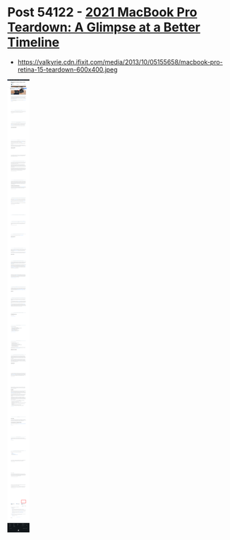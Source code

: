 # Post 54122 - [2021 MacBook Pro Teardown: A Glimpse at a Better Timeline](https://www.ifixit.com/News/54122/macbook-pro-2021-teardown)

- https://valkyrie.cdn.ifixit.com/media/2013/10/05155658/macbook-pro-retina-15-teardown-600x400.jpeg

![screencap](screenshots/0afec851-a132-4833-b271-5a86160ca1c5.png)
